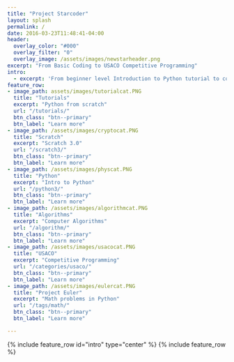 ```yaml
---
title: "Project Starcoder"
layout: splash
permalink: /
date: 2016-03-23T11:48:41-04:00
header:
  overlay_color: "#000"
  overlay_filter: "0"
  overlay_image: /assets/images/newstarheader.png
excerpt: "From Basic Coding to USACO Competitive Programming"
intro:
  - excerpt: 'From beginner level Introduction to Python tutorial to complex computer algorithms for USA Computer Olympiad (USACO).'
feature_row:
- image_path: assets/images/tutorialcat.PNG
  title: "Tutorials"
  excerpt: "Python from scratch"
  url: "/tutorials/"
  btn_class: "btn--primary"
  btn_label: "Learn more"
- image_path: /assets/images/cryptocat.PNG
  title: "Scratch"
  excerpt: "Scratch 3.0"
  url: "/scratch3/"
  btn_class: "btn--primary"
  btn_label: "Learn more"
- image_path: /assets/images/physcat.PNG
  title: "Python"
  excerpt: "Intro to Python"
  url: "/python3/"
  btn_class: "btn--primary"
  btn_label: "Learn more"
- image_path: /assets/images/algorithmcat.PNG
  title: "Algorithms"
  excerpt: "Computer Algorithms"
  url: "/algorithm/"
  btn_class: "btn--primary"
  btn_label: "Learn more"
- image_path: /assets/images/usacocat.PNG
  title: "USACO"
  excerpt: "Competitive Programming"
  url: "/categories/usaco/"
  btn_class: "btn--primary"
  btn_label: "Learn more"
- image_path: /assets/images/eulercat.PNG
  title: "Project Euler"
  excerpt: "Math problems in Python"
  url: "/tags/math/"
  btn_class: "btn--primary"
  btn_label: "Learn more"

---
```


{% include feature_row id="intro" type="center" %}
{% include feature_row %}
